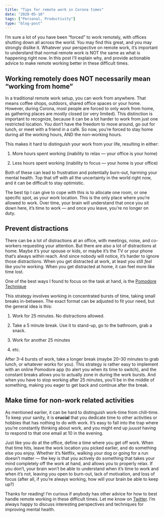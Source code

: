 ```yaml
---
title: "Tips for remote work in Corona times"
date: "2020-05-10"
tags: ["Personal, Productivity"]
type: "blog-post"
---
```


I’m sure a lot of you have been “forced” to work remotely, with offices shutting down all across the world. You may find this great, and you may strongly dislike it. Whatever your perspective on remote work, it’s important to understand that normal remote work is NOT the same as what is happening right now. In this post I’ll explain why, and provide actionable advice to make remote working better in these difficult times.

## Working remotely does NOT necessarily mean “working from home”

In a traditional remote work setup, you can work from anywhere. That means coffee shops, outdoors, shared office spaces or your home. However, during Corona, most people are forced to only work from home, as gathering places are mostly closed (or very limited). This distinction is important to recognize, because it can be a lot harder to work from just one restricted location. You don’t have the freedom to move around, go out for lunch, or meet with a friend in a café. So now, you’re forced to stay home during all the working hours, AND the non-working hours.

This makes it hard to distinguish your work from your life, resulting in either:

1. More hours spent working (inability to relax — your office is your home)

1. Less hours spent working (inability to focus — your home is your office)

Both of these can lead to frustration and potentially burn-out, harming your mental health. Top that off with all the uncertainty in the world right now, and it can be difficult to stay optimistic.

The best tip I can give to cope with this is to allocate one room, or one specific spot, as your work location. This is the only place where you’re allowed to work. Over time, your brain will understand that once you sit down here, it’s time to work — and once you leave, you’re no longer on duty.

## Prevent distractions

There can be a lot of distractions at an office, with meetings, noise, and co-workers requesting your attention. But there are also a lot of distractions at home. Maybe it’s your spouse or kids, or maybe it’s the TV or your phone that’s always within reach. And since nobody will notice, it’s harder to ignore those distractions. When you get distracted at work, at least you still _feel_ like you’re working. When you get distracted at home, it can feel more like time lost.

One of the best ways I found to focus on the task at hand, is the [Pomodore Technique](https://en.wikipedia.org/wiki/Pomodoro_Technique)

This strategy involves working in concentrated bursts of time, taking small breaks in-between. The exact format can be adjusted to fit your need, but the general idea is this:

1. Work for 25 minutes. No distractions allowed.

1. Take a 5 minute break. Use it to stand-up, go to the bathroom, grab a snack.

1. Work for another 25 minutes

1. etc.

After 3–4 bursts of work, take a longer break (maybe 20–30 minutes to grab lunch, or whatever works for you). This strategy is rather easy to implement with an online Pomodore app (to alert you when its time to switch), and the constant breaks allows you to actually zone in during the work bursts. And when you have to stop working after 25 minutes, you’ll be in the middle of something, making you eager to get back and continue after the break.

## Make time for non-work related activities

As mentioned earlier, it can be hard to distinguish work-time from chill-time. To keep your sanity, it is **crucial** that you dedicate time to other activities or hobbies that has nothing to do with work. It’s easy to fall into the trap where you’re constantly thinking about work, and you might end up _juuust_ having to respond to that one email at 10 in the evening.

Just like you do at the office, define a time where you get off work. When that time hits, leave the work location you picked earlier, and do something else you enjoy. Whether it’s Netflix, walking your dog or going for a run doesn’t matter — the key is that you actively do something that takes your mind completely off the work at hand, and allows you to properly relax. If you don’t, your brain won’t be able to understand when it’s time to work and when it’s not, leaving you open to burn-out, lack of motivation, and loss of focus (after all, if you’re always working, how will your brain be able to keep up?)

Thanks for reading! I’m curious if anybody has other advice for how to best handle remote working in these difficult times. Let me know on [Twitter](https://twitter.com/madsbrodt). I’m always happy to discuss interesting perspectives and techniques for improving mental health.
